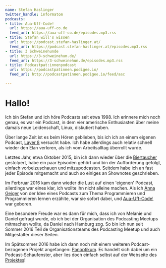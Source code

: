 ```yaml
---
name: Stefan Haslinger
twitter_handle: informatom
podcasts:
- title: Aua-Uff-Code!
  url: https://aua-uff-co.de
  feed_url: https://aua-uff-co.de/episodes.mp3.rss
- title: Stefan will's wissen
  url: https://podcast.stefan-haslinger.at/
  feed_url: https://podcast.stefan-haslinger.at/episodes.mp3.rss
- title: 3 Schweinehunde
  url: https://3-schweinehun.de/
  feed_url: https://3-schweinehun.de/episodes.mp3.rss
- title: Podcastpat:innenpodcast
  url: https://podcastpatinnen.podigee.io/
  feed_url: http://podcastpatinnen.podigee.io/feed/aac

---
```


# Hallo!

Ich bin Stefan und ich höre Podcasts seit etwa 1998. Ich erinnere mich noch
genau, es war ein Podcast, in dem vier amerische Enthusiasten über meine damals
neue Leidenschaft, Linux, diskutiert haben.

Über lange Zeit ist es beim Hören geblieben, bis ich ich an einem eigenen
Podcast, [Layer 8](https://layer8.informatom.com) versucht habe. Ich habe
allerdings auch relativ schnell wieder den Elan verloren, als ich vom
Arbeitsalltag überrollt wurde.

Letztes Jahr, etwa Oktober 2015, bin ich dann wieder über die
[Biertaucher](http://www.biertaucher.at) gestolpert, habe ein paar Episoden
 gehört und bin der Aufforderung gefolgt, einfach vorbeizuschauen und
 mitzupodcasten. Seitdem habe ich an fast jeder Episode mitgemacht und auch so
  einiges an Shownotes geschrieben.

Im Ferbruar 2016 kam dann wieder die Lust auf einen 'eigenen' Podcast,
allerdings war eines klar, ich wollte ihn nicht alleine machen.
Als ich [Anna Geiger](http://namenlos.media) von der Idee eines Podcasts zum
Thema Programmieren und Programmieren lernen erzählte, war sie sofort dabei,
und [Aua-Uff-Code!](https://aua-uff-co.de) war geboren.

Eine besondere Freude war es dann für mich, dass ich von Melanie und Daniel
gefragt wurde, ob ich bei der Organisation des Podcasting Meetups mitmachen
wollte, da Daniel nach Hamburg zog. So bin ich nun seit Sommer 2016 Teil de
Organisationsteams des Podcasting Meetup und auch Mitgestalter dieser Seiten.

Im Spätsommer 2016 habe ich dann noch mit einem weiteren Podcast-bezogenen
Projekt angefangen: [Panoptikum](https://www.panoptikum.social). Es handelt sich
dabei um ein Podcast-Schaufenster, aber lies doch einfach selbst auf der
Webseite des [Projektes](https://alpha.panoptikum.social)!
